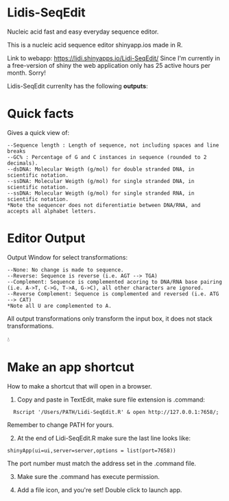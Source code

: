 # Lidis-SeqEdit
Nucleic acid fast and easy everyday sequence editor.

This is a nucleic acid sequence editor shinyapp.ios made in R. 

Link to webapp: https://lidi.shinyapps.io/Lidi-SeqEdit/
Since I'm currently in a free-version of shiny the web application only has 25 active hours per month. Sorry! 

Lidis-SeqEdit currenlty has the following **outputs**:

# Quick facts 
Gives a quick view of:
```
--Sequence length : Length of sequence, not including spaces and line breaks
--GC% : Percentage of G and C instances in sequence (rounded to 2 decimals). 
--dsDNA: Molecular Weigth (g/mol) for double stranded DNA, in scientific notation. 
--ssDNA: Molecular Weigth (g/mol) for single stranded DNA, in scientific notation. 
--ssDNA: Molecular Weigth (g/mol) for single stranded RNA, in scientific notation. 
*Note the sequencer does not diferentiatie between DNA/RNA, and accepts all alphabet letters. 
```


# Editor Output 
Output Window for select transformations:
```
--None: No change is made to sequence. 
--Reverse: Sequence is reverse (i.e. AGT --> TGA) 
--Complement: Sequence is complemented acoring to DNA/RNA base pairing (i.e. A->T, C->G, T->A, G->C), all other characters are ignored. 
--Reverse Complement: Sequence is complemented and reversed (i.e. ATG --> CAT) 
*Note all U are complemented to A. 
```
All output transformations only transform the input box, it does not stack transformations.


💧


# Make an app shortcut 

How to make a shortcut that will open in a browser. 

1. Copy and paste in TextEdit, make sure file extension is .command: 

```
  Rscript '/Users/PATH/Lidi-SeqEdit.R' & open http://127.0.0.1:7658/;
``` 
Remember to change PATH for yours. 

2. At the end of Lidi-SeqEdit.R make sure the last line looks like:
 
 ```
 shinyApp(ui=ui,server=server,options = list(port=7658))
 ```
 The port number must match the address set in the .command file. 

3. Make sure the .command has execute permission.

4. Add a file icon, and you're set! Double click to launch app. 







